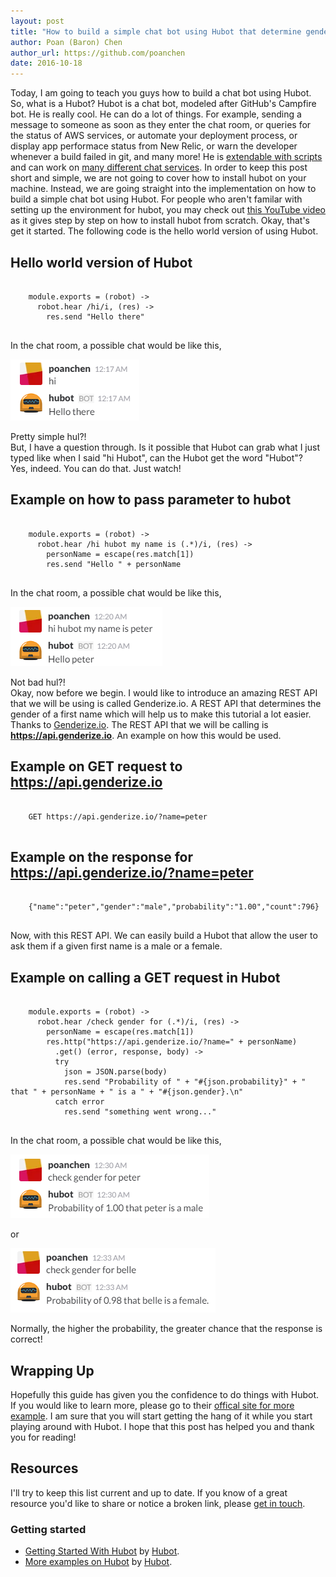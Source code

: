 ```yaml
---
layout: post
title: "How to build a simple chat bot using Hubot that determine gender based on their first name?"
author: Poan (Baron) Chen
author_url: https://github.com/poanchen
date: 2016-10-18
---
```

Today, I am going to teach you guys how to build a chat bot using Hubot. So, what is a Hubot? Hubot is a chat bot, modeled after GitHub's Campfire bot. He is really cool. He can do a lot of things. For example, sending a message to someone as soon as they enter the chat room, or queries for the status of AWS services, or automate your deployment process, or display app performace status from New Relic, or warn the developer whenever a build failed in git, and many more! He is [extendable with scripts](https://hubot.github.com/docs/#scripts) and can work on [many different chat services](https://hubot.github.com/docs/adapters/). In order to keep this post short and simple, we are not going to cover how to install hubot on your machine. Instead, we are going straight into the implementation on how to build a simple chat bot using Hubot. For people who aren't familar with setting up the environment for hubot, you may check out [this YouTube video](https://youtu.be/A7fh6RIzGrw?t=5m15s) as it gives step by step on how to install hubot from scratch. Okay, that's get it started. The following code is the hello world version of using Hubot.

## Hello world version of Hubot

<pre>
  <code class="coffeescript">
    module.exports = (robot) ->
      robot.hear /hi/i, (res) ->
        res.send "Hello there"
  </code>
</pre>
In the chat room, a possible chat would be like this,<br>

<img src="/img/2016/10/18/how-to-build-a-simple-chat-bot-using-hubot-that-determine-gender-based-on-name/hubot-1-ex.PNG" alt="chat example for hello world version"><br>

Pretty simple hul?!<br>
But, I have a question through. Is it possible that Hubot can grab what I just typed like when I said "hi Hubot", can the Hubot get the word "Hubot"? <br>Yes, indeed. You can do that. Just watch!

## Example on how to pass parameter to hubot

<pre>
  <code class="coffeescript">
    module.exports = (robot) ->
      robot.hear /hi hubot my name is (.*)/i, (res) ->
        personName = escape(res.match[1])
        res.send "Hello " + personName
  </code>
</pre>
In the chat room, a possible chat would be like this,<br>

<img src="/img/2016/10/18/how-to-build-a-simple-chat-bot-using-hubot-that-determine-gender-based-on-name/hubot-2-ex.PNG" alt="chat example for pass parameter to hubot"><br>

Not bad hul?!<br>
Okay, now before we begin. I would like to introduce an amazing REST API that we will be using is called Genderize.io. A REST API that determines the gender of a first name which will help us to make this tutorial a lot easier. Thanks to [Genderize.io](https://genderize.io/). The REST API that we will be calling is **https://api.genderize.io**. An example on how this would be used.

## Example on GET request to https://api.genderize.io

<pre>
  <code class="html">
    GET https://api.genderize.io/?name=peter
  </code>
</pre>

## Example on the response for https://api.genderize.io/?name=peter

<pre>
  <code class="html">
    {"name":"peter","gender":"male","probability":"1.00","count":796}
  </code>
</pre>
Now, with this REST API. We can easily build a Hubot that allow the user to ask them if a given first name is a male or a female.

## Example on calling a GET request in Hubot

<pre>
  <code class="coffeescript">
    module.exports = (robot) ->
      robot.hear /check gender for (.*)/i, (res) ->
        personName = escape(res.match[1])
        res.http("https://api.genderize.io/?name=" + personName)
          .get() (error, response, body) ->
          try
            json = JSON.parse(body)
            res.send "Probability of " + "#{json.probability}" + " that " + personName + " is a " + "#{json.gender}.\n"
          catch error
            res.send "something went wrong..."
  </code>
</pre>
In the chat room, a possible chat would be like this,<br>

<img src="/img/2016/10/18/how-to-build-a-simple-chat-bot-using-hubot-that-determine-gender-based-on-name/hubot-3-ex.PNG" alt="chat example for checking gender for peter"><br>

or<br>

<img src="/img/2016/10/18/how-to-build-a-simple-chat-bot-using-hubot-that-determine-gender-based-on-name/hubot-4-ex.PNG" alt="chat example for checking gender for belle"><br>

Normally, the higher the probability, the greater chance that the response is correct!

## Wrapping Up

Hopefully this guide has given you the confidence to do things with Hubot. If you would like to learn more, please go to their [offical site for more example](https://hubot.github.com/docs/scripting/). I am sure that you will start getting the hang of it while you start playing around with Hubot. I hope that this post has helped you and thank you for reading!

## Resources

I'll try to keep this list current and up to date. If you know of a great resource you'd like to share or notice a broken link, please [get in touch](https://github.com/poanchen).

### Getting started

* [Getting Started With Hubot](https://hubot.github.com/docs/) by [Hubot](https://hubot.github.com/).
* [More examples on Hubot](https://github.com/hubot-scripts) by [Hubot](https://hubot.github.com/).
